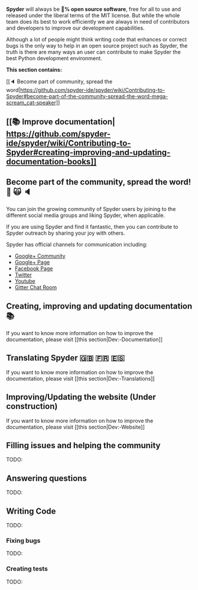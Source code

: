**Spyder** will always be :100:**% open source software**, free for all to use and released under the liberal terms of the MIT license. But while the whole team does its best to work efficiently we are always in need of contributors and developers to improve our development capabilities. 

Although a lot of people might think writing code that enhances or correct bugs is the only way to help in an open source project such as Spyder, the truth is there are many ways an user can contribute to make Spyder the best Python development environment.

**This section contains:**

[[:speaker: Become part of community, spread the word|https://github.com/spyder-ide/spyder/wiki/Contributing-to-Spyder#become-part-of-the-community-spread-the-word-mega-scream_cat-speaker]]

[[:books: Improve documentation|
https://github.com/spyder-ide/spyder/wiki/Contributing-to-Spyder#creating-improving-and-updating-documentation-books]]
---


## Become part of the community, spread the word! :mega: :scream_cat: :speaker:
You can join the growing community of Spyder users by joining to the different social media groups and liking Spyder, when applicable.

If you are using Spyder and find it fantastic, then you can contribute to Spyder outreach by sharing your joy with others. 

Spyder has official channels for communication including:
* [Google+ Community](https://plus.google.com/communities/112932801653352854842)
* [Google+ Page](https://plus.google.com/107193318474220481102/posts)
* [Facebook Page](https://www.facebook.com/SpyderIDE)
* [Twitter](https://www.twitter.com/Spyder_IDE)
* [Youtube](https://www.youtube.com/channel/UCK0uCG7DVzKUAhaw8veitkw)
* [Gitter Chat Room](https://gitter.im/spyder-ide/public)


## Creating, improving and updating documentation :books: 
If you want to know more information on how to improve the documentation, please visit [[this section|Dev:-Documentation]]

## Translating Spyder :gb: :fr: :es:
If you want to know more information on how to improve the documentation, please visit [[this section|Dev:-Translations]]

## Improving/Updating the website (Under construction)
If you want to know more information on how to improve the documentation, please visit [[this section|Dev:-Website]]

## Filling issues and helping the community
TODO:

## Answering questions
TODO:

## Writing Code
TODO:

### Fixing bugs
TODO:

### Creating tests
TODO: